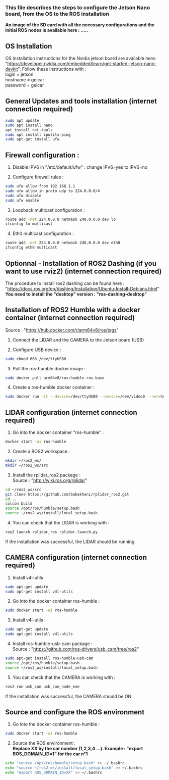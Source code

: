 ### This file describes the steps to configure the Jetson Nano board, from the OS to the ROS installation

**An image of the SD card with all the necessary configurations and the initial ROS nodes is available here : .....**



## OS Installation
OS installation instructions for the Nvidia jetson board are available here: "https://developer.nvidia.com/embedded/learn/get-started-jetson-nano-devkit". Follow these instructions with :\
login = jetson\
hostname = geicar\
password = geicar

## General Updates and tools installation **(internet connection required)**

```sh
sudo apt update
sudo apt install nano
apt install net-tools
sudo apt install iputils-ping
sudo apt-get install ufw
```

## Firewall configuration :
1. Disable IPV6 in "/etc/default/ufw" : change IPV6=yes to IPV6=no 

2. Configure firewall rules :
```sh
sudo ufw allow from 192.168.1.1
sudo ufw allow in proto udp to 224.0.0.0/4
sudo ufw disable
sudo ufw enable
```

3. Loopback multicast configuration :
```sh
route add -net 224.0.0.0 netmask 240.0.0.0 dev lo
ifconfig lo multicast
```

4. Eth0 multicast configuration :
```sh
route add -net 224.0.0.0 netmask 240.0.0.0 dev eth0
ifconfig eth0 multicast
```

## Optionnal - Installation of ROS2 Dashing (if you want to use rviz2) **(internet connection required)**
The procedure to install ros2 dashing can be found here : "https://docs.ros.org/en/dashing/Installation/Ubuntu-Install-Debians.html"
**You need to install the "desktop" version : "ros-dashing-desktop"**

## Installation of ROS2 Humble with a docker container **(internet connection required)**

Source : "https://hub.docker.com/r/arm64v8/ros/tags"

1. Connect the LIDAR and the CAMERA to the Jetson board (USB)

2. Configure USB device :
```sh
sudo chmod 666 /dev/ttyUSB0 
```

3. Pull the ros-humble docker image :
```sh
sudo docker pull arm64v8/ros:humble-ros-base 
```

4. Create a ros-humble docker container :
```sh
sudo docker run -it --device=/dev/ttyUSB0 --device=/dev/video0 --net=host --name=ros-humble arm64v8/ros:humble-ros-base 
```

## LIDAR configuration **(internet connection required)**

1. Go into the docker container "ros-humble" :
```sh
docker start -ai ros-humble
```

2. Create a ROS2 workspace :
```sh
mkdir ~/ros2_ws/
mkdir ~/ros2_ws/src
```

3. Install the rplidar_ros2 package :\
Source : "http://wiki.ros.org/rplidar"
```sh
cd ~/ros2_ws/src
git clone https://github.com/babakhani/rplidar_ros2.git
cd ..
colcon build
source /opt/ros/humble/setup.bash
source ~/ros2_ws/install/local_setup.bash
```

4. You can check that the LIDAR is working with :
```sh
ros2 launch rplidar_ros rplidar.launch.py
```
If the installation was successful, the LIDAR should be running.

## CAMERA configuration **(internet connection required)**

1. Install v4l-utils :
```sh
sudo apt-get update 
sudo apt-get install v4l-utils
```

2. Go into the docker container ros-humble :
```sh
sudo docker start -ai ros-humble
```

3. Install v4l-utils :
```sh
sudo apt-get update 
sudo apt-get install v4l-utils
```

4. Install ros-humble-usb-cam package :\
Source : "https://github.com/ros-drivers/usb_cam/tree/ros2"
```sh
sudo apt-get install ros-humble-usb-cam 
source /opt/ros/humble/setup.bash
source ~/ros2_ws/install/local_setup.bash
```

5. You can check that the CAMERA is working with :
```sh
ros2 run usb_cam usb_cam_node_exe
```

If the installation was successful, the CAMERA should be ON.

## Source and configure the ROS environment

1. Go into the docker container ros-humble :
```sh
sudo docker start -ai ros-humble
```

2. Source the ROS environment :\
**Replace XX by the car number (1,2,3,4 ...). Example : "export ROS_DOMAIN_ID=1" for the car n°1**

```sh
echo "source /opt/ros/humble/setup.bash" >> ~/.bashrc
echo "source ~/ros2_ws/install/local_setup.bash" >> ~/.bashrc
echo "export ROS_DOMAIN_ID=XX" >> ~/.bashrc  
```
